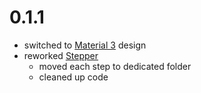 # 0.1.1
- switched to [Material 3](https://m3.material.io/) design
- reworked [Stepper](https://github.com/seve-andre/casine/blob/main/src/routes/apartments/%5Bid%3Dapartment_id_matcher%5D/components/stepper/Stepper.svelte)
  - moved each step to dedicated folder
  - cleaned up code
